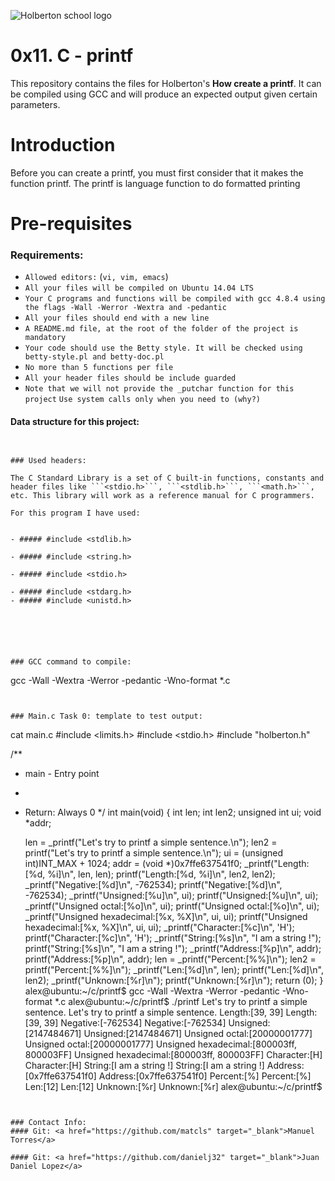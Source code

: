 ![Holberton school logo](https://secure.meetupstatic.com/photos/event/b/c/5/6/highres_475548214.jpeg)
# 0x11. C - printf


This repository contains the files for Holberton's **How create a printf**. It can be compiled using GCC and will produce an expected output given certain parameters.

# Introduction
Before you can create a printf, you must first consider that it makes the function printf. The printf is language function to do formatted printing

# Pre-requisites

### Requirements:
-   `Allowed editors:`  (`vi, vim, emacs`)
-   `All your files will be compiled on Ubuntu 14.04 LTS`
- `Your C programs and functions will be compiled with gcc 4.8.4 using the flags -Wall -Werror -Wextra and -pedantic`
- `All your files should end with a new line`
- `A README.md file, at the root of the folder of the project is mandatory`
- `Your code should use the Betty style. It will be checked using betty-style.pl and betty-doc.pl`
- `No more than 5 functions per file`
- `All your header files should be include guarded`
- `Note that we will not provide the _putchar function for this project`
`Use system calls only when you need to (why?)`
#### Data structure for this project:
```


### Used headers:

The C Standard Library is a set of C built-in functions, constants and header files like ```<stdio.h>```, ```<stdlib.h>```, ```<math.h>```, etc. This library will work as a reference manual for C programmers.

For this program I have used:


- ##### #include <stdlib.h>

- ##### #include <string.h>

- ##### #include <stdio.h>

- ##### #include <stdarg.h>
- ##### #include <unistd.h>






### GCC command to compile:
```
gcc -Wall -Wextra -Werror -pedantic -Wno-format *.c

```


### Main.c Task 0: template to test output:
```
cat main.c
#include <limits.h>
#include <stdio.h>
#include "holberton.h"

/**
 * main - Entry point
 *
 * Return: Always 0
 */
int main(void)
{
    int len;
    int len2;
    unsigned int ui;
    void *addr;

    len = _printf("Let's try to printf a simple sentence.\n");
    len2 = printf("Let's try to printf a simple sentence.\n");
    ui = (unsigned int)INT_MAX + 1024;
    addr = (void *)0x7ffe637541f0;
    _printf("Length:[%d, %i]\n", len, len);
    printf("Length:[%d, %i]\n", len2, len2);
    _printf("Negative:[%d]\n", -762534);
    printf("Negative:[%d]\n", -762534);
    _printf("Unsigned:[%u]\n", ui);
    printf("Unsigned:[%u]\n", ui);
    _printf("Unsigned octal:[%o]\n", ui);
    printf("Unsigned octal:[%o]\n", ui);
    _printf("Unsigned hexadecimal:[%x, %X]\n", ui, ui);
    printf("Unsigned hexadecimal:[%x, %X]\n", ui, ui);
    _printf("Character:[%c]\n", 'H');
    printf("Character:[%c]\n", 'H');
    _printf("String:[%s]\n", "I am a string !");
    printf("String:[%s]\n", "I am a string !");
    _printf("Address:[%p]\n", addr);
    printf("Address:[%p]\n", addr);
    len = _printf("Percent:[%%]\n");
    len2 = printf("Percent:[%%]\n");
    _printf("Len:[%d]\n", len);
    printf("Len:[%d]\n", len2);
    _printf("Unknown:[%r]\n");
    printf("Unknown:[%r]\n");
    return (0);
}
alex@ubuntu:~/c/printf$ gcc -Wall -Wextra -Werror -pedantic -Wno-format *.c
alex@ubuntu:~/c/printf$ ./printf
Let's try to printf a simple sentence.
Let's try to printf a simple sentence.
Length:[39, 39]
Length:[39, 39]
Negative:[-762534]
Negative:[-762534]
Unsigned:[2147484671]
Unsigned:[2147484671]
Unsigned octal:[20000001777]
Unsigned octal:[20000001777]
Unsigned hexadecimal:[800003ff, 800003FF]
Unsigned hexadecimal:[800003ff, 800003FF]
Character:[H]
Character:[H]
String:[I am a string !]
String:[I am a string !]
Address:[0x7ffe637541f0]
Address:[0x7ffe637541f0]
Percent:[%]
Percent:[%]
Len:[12]
Len:[12]
Unknown:[%r]
Unknown:[%r]
alex@ubuntu:~/c/printf$
```


### Contact Info:
#### Git: <a href="https://github.com/matcls" target="_blank">Manuel Torres</a>

#### Git: <a href="https://github.com/danielj32" target="_blank">Juan Daniel Lopez</a>
